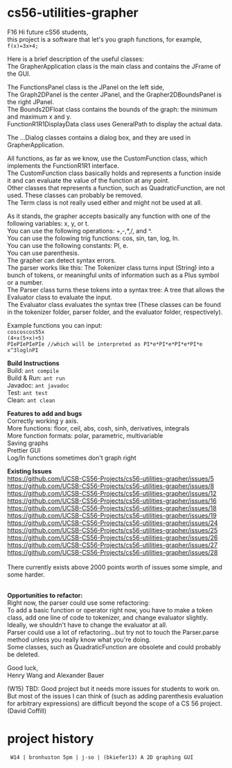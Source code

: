 cs56-utilities-grapher
======================
F16 Hi future cS56 students,<br/>
this project is a software that let's you graph functions, for example,<br/>
`f(x)=3x+4;`<br/>

Here is a brief description of the useful classes:<br/>
The GrapherApplication class is the main class and contains the JFrame of the GUI.<br/>

The FunctionsPanel class is the JPanel on the left side,<br/>
The Graph2DPanel is the center JPanel, and the Grapher2DBoundsPanel is the right JPanel.<br/>
The Bounds2DFloat class contains the bounds of the graph: the minimum and maximum x and y.<br/>
FunctionR1R1DisplayData class uses GeneralPath to display the actual data.<br/>

The ...Dialog classes contains a dialog box, and they are used in GrapherApplication.<br/>

All functions, as far as we know, use the CustomFunction class, which implements the FunctionR1R1 interface.<br/>
The CustomFunction class basically holds and represents a function inside it and can evaluate the value of the function at any point.<br/>
Other classes that represents a function, such as QuadraticFunction, are not used. These classes can probably be removed.<br/>
The Term class is not really used either and might not be used at all.<br/>

As it stands, the grapher accepts basically any function with one of the following variables: x, y, or t.<br/>
You can use the following operations: +,-,*,/, and ^.<br/>
You can use the folowing trig functions: cos, sin, tan, log, ln.<br/>
You can use the following constants: PI, e.<br/>
You can use parenthesis.<br/>
The grapher can detect syntax errors.<br/>
The parser works like this: The Tokenizer class turns input (String) into a bunch of tokens, or meaningful units of information such as a Plus symbol or a number.<br/>
The Parser class turns these tokens into a syntax tree: A tree that allows the Evaluator class to evaluate the input.<br/>
The Evaluator class evaluates the syntax tree (These classes can be found in the tokenizer folder, parser folder, and the evaluator folder, respectively).<br/>

Example functions you can input:<br/>
`coscoscos55x`<br/>
`(4+x(5+x)+5)`<br/>
`PIePIePIePIe //which will be interpreted as PI*e*PI*e*PI*e*PI*e` <br/>
`x^3loglnPI`<br/>

**Build Instructions**<br/>
Build: `ant compile`<br/>
Build & Run: `ant run`<br/>
Javadoc: `ant javadoc`<br/>
Test: `ant test`<br/>
Clean: `ant clean`<br/>

**Features to add and bugs**<br/>
Correctly working y axis.<br/>
More functions: floor, ceil, abs, cosh, sinh, derivatives, integrals<br/>
More function formats: polar, parametric, multivariable<br/>
Saving graphs<br/>
Prettier GUI<br/>
Log/ln functions sometimes don't graph right<br/>

**Existing Issues**<br/>
https://github.com/UCSB-CS56-Projects/cs56-utilities-grapher/issues/5<br/>
https://github.com/UCSB-CS56-Projects/cs56-utilities-grapher/issues/8<br/>
https://github.com/UCSB-CS56-Projects/cs56-utilities-grapher/issues/12<br/>
https://github.com/UCSB-CS56-Projects/cs56-utilities-grapher/issues/16<br/>
https://github.com/UCSB-CS56-Projects/cs56-utilities-grapher/issues/18<br/>
https://github.com/UCSB-CS56-Projects/cs56-utilities-grapher/issues/19<br/>
https://github.com/UCSB-CS56-Projects/cs56-utilities-grapher/issues/24<br/>
https://github.com/UCSB-CS56-Projects/cs56-utilities-grapher/issues/25<br/>
https://github.com/UCSB-CS56-Projects/cs56-utilities-grapher/issues/26<br/>
https://github.com/UCSB-CS56-Projects/cs56-utilities-grapher/issues/27<br/>
https://github.com/UCSB-CS56-Projects/cs56-utilities-grapher/issues/28<br/>
<br/>
There currently exists above 2000 points worth of issues some simple, and some harder.<br/>
<br/>

**Opportunities to refactor:**<br/>
Right now, the parser could use some refactoring:<br/>
To add a basic function or operator right now, you have to make a token class, add one line of code to tokenizer, and change evaluator slightly.<br/>
Ideally, we shouldn't have to change the evaluator at all.<br/>
Parser could use a lot of refactoring...but try not to touch the Parser.parse method unless you really know what you're doing.<br/>
Some classes, such as QuadraticFunction are obsolete and could probably be deleted.<br/>

Good luck,<br/>
Henry Wang and Alexander Bauer

(W15) TBD: Good project but it needs more issues for students to work on. But most of the issues I can think of (such as adding parenthesis evaluation for arbitrary expressions) are difficult beyond the scope of a CS 56 project. (David Coffill)


project history
===============
```
 W14 | bronhuston 5pm | j-so | (bkiefer13) A 2D graphing GUI
```

